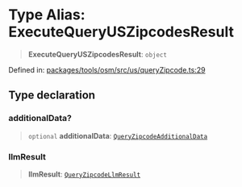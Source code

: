 # Type Alias: ExecuteQueryUSZipcodesResult

> **ExecuteQueryUSZipcodesResult**: `object`

Defined in: [packages/tools/osm/src/us/queryZipcode.ts:29](https://github.com/GeoDaCenter/openassistant/blob/0f7bf760e453a1735df9463dc799b04ee2f630fd/packages/tools/osm/src/us/queryZipcode.ts#L29)

## Type declaration

### additionalData?

> `optional` **additionalData**: [`QueryZipcodeAdditionalData`](QueryZipcodeAdditionalData.md)

### llmResult

> **llmResult**: [`QueryZipcodeLlmResult`](QueryZipcodeLlmResult.md)

